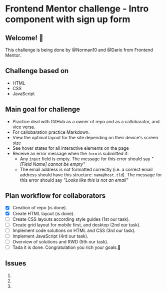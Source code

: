 # Frontend Mentor challenge - Intro component with sign up form

## Welcome! 👋

This challenge is being done by @Norman10 and @Dario from Frontend Mentor.

## Challenge based on

- HTML
- CSS
- JavaScript

## Main goal for challenge

- Practice deal with GitHub as a owner of repo and as a callobarator, and vice versa.
- For callobaration practice Markdown.
- View the optimal layout for the site depending on their device's screen size
- See hover states for all interactive elements on the page
- Receive an error message when the `form` is submitted if:
  - Any `input` field is empty. The message for this error should say *"[Field Name] cannot be empty"*
  - The email address is not formatted correctly (i.e. a correct email address should have this structure: `name@host.tld`). The message for this error should say *"Looks like this is not an email"*

## Plan workflow for collaborators

- [x] Creation of repo (is done).
- [x] Create HTML layout (is done).
- [ ] Create CSS layouts according style guides (1st our task).
- [ ] Create grid layout for mobile first, and desktop (2nd our task).
- [ ] Implement code solutions on HTML and CSS (3rd our task).
- [ ] Implement JavaScript (4rd our task).
- [ ] Overview of solutions and RWD (5th our task).
- [ ] Tada it is done. Congratulation you rich your goals.🎉

## Issues

1.
2.
3.